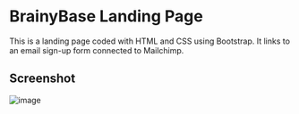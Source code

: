 # BrainyBase Landing Page

This is a landing page coded with HTML and CSS using Bootstrap. It links to an email sign-up form connected to Mailchimp.

## Screenshot

![image](https://github.com/tinamorlock/BrainyBaseLanding/assets/117326004/e5da31b6-7c6f-47b1-8d88-bc3bf95d9fe3)

